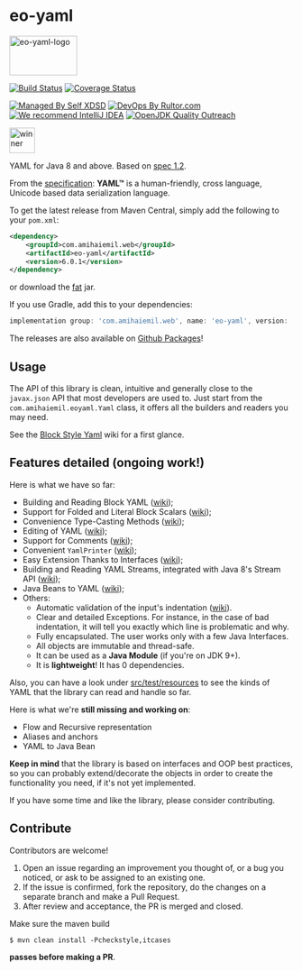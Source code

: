 # eo-yaml
<img alt="eo-yaml-logo" src="http://www.amihaiemil.com/images/camila2.png" width="120" height="70"/>

[![Build Status](https://travis-ci.com/decorators-squad/eo-yaml.svg?branch=master)](https://travis-ci.com/decorators-squad/eo-yaml)
[![Coverage Status](https://coveralls.io/repos/github/decorators-squad/eo-yaml/badge.svg?branch=master)](https://coveralls.io/github/decorators-squad/eo-yaml?branch=master)

[![Managed By Self XDSD](https://self-xdsd.com/b/mbself.svg)](https://self-xdsd.com/p/decorators-squad/eo-yaml?provider=github) 
[![DevOps By Rultor.com](http://www.rultor.com/b/decorators-squad/eo-yaml)](http://www.rultor.com/p/decorators-squad/eo-yaml)
[![We recommend IntelliJ IDEA](http://amihaiemil.github.io/images/intellij-idea-recommend.svg)](https://www.jetbrains.com/idea/)
[![OpenJDK Quality Outreach](https://amihaiemil.com/images/openjdk_quality_outreach.svg)](https://wiki.openjdk.java.net/display/quality/Quality+Outreach)

<a href="https://www.yegor256.com/2019/11/03/award-2020.html">
  <img src="https://www.yegor256.com/images/award/2020/winner-amihaiemil.png" height="45" alt='winner'/>
</a>

YAML for Java 8 and above. Based on [spec 1.2](http://www.yaml.org/spec/1.2/spec.html).

From the [specification](http://yaml.org/spec/1.2/spec.html): **YAML™** is a human-friendly, cross language, Unicode based data serialization language.

To get the latest release from Maven Central, simply add the following to your ``pom.xml``: 

```xml
<dependency>
    <groupId>com.amihaiemil.web</groupId>
    <artifactId>eo-yaml</artifactId>
    <version>6.0.1</version>
</dependency>
```

or download the <a href="https://oss.sonatype.org/service/local/repositories/releases/content/com/amihaiemil/web/eo-yaml/6.0.1/eo-yaml-6.0.1-jar-with-dependencies.jar">fat</a> jar.

If you use Gradle, add this to your dependencies:

```gradle
implementation group: 'com.amihaiemil.web', name: 'eo-yaml', version: '6.0.1'
```

The releases are also available on [Github Packages](https://github.com/decorators-squad/eo-yaml/packages)!

## Usage

The API of this library is clean, intuitive and generally close to the ``javax.json`` API that most developers are used to.
Just start from the ``com.amihaiemil.eoyaml.Yaml`` class, it offers all the builders and readers you may need.

See the [Block Style Yaml](https://github.com/decorators-squad/eo-yaml/wiki/Block-Style-YAML) wiki for a first glance.

## Features detailed (ongoing work!)

Here is what we have so far:

* Building and Reading Block YAML ([wiki](https://github.com/decorators-squad/eo-yaml/wiki/Block-Style-YAML));
* Support for Folded and Literal Block Scalars ([wiki](https://github.com/decorators-squad/eo-yaml/wiki/Folded-and-Literal-Block-Scalars));
* Convenience Type-Casting Methods ([wiki](https://github.com/decorators-squad/eo-yaml/wiki/Convenience-Type-Casting-Methods));
* Editing of YAML ([wiki](https://github.com/decorators-squad/eo-yaml/wiki/Easy-Extension-Via-Interfaces#edit-yaml));
* Support for Comments ([wiki](https://github.com/decorators-squad/eo-yaml/wiki/Support-For-Comments));
* Convenient ``YamlPrinter`` ([wiki](https://github.com/decorators-squad/eo-yaml/wiki/YAML-Printer));
* Easy Extension Thanks to Interfaces ([wiki](https://github.com/decorators-squad/eo-yaml/wiki/Easy-Extension-Via-Interfaces));
* Building and Reading YAML Streams, integrated with Java 8's Stream API ([wiki](https://github.com/decorators-squad/eo-yaml/wiki/YAML-Streams));
* Java Beans to YAML ([wiki](https://github.com/decorators-squad/eo-yaml/wiki/Java-Bean-To-YAML));
* Others:
    - Automatic validation of the input's indentation ([wiki](https://github.com/decorators-squad/eo-yaml/wiki/Validation-of-Indentation)).
    - Clear and detailed Exceptions. For instance, in the case of bad indentation, it will tell you exactly which line is problematic and why.
    - Fully encapsulated. The user works only with a few Java Interfaces.
    - All objects are immutable and thread-safe.
    - It can be used as a **Java Module** (if you're on JDK 9+).
    - It is **lightweight**! It has 0 dependencies.

Also, you can have a look under [src/test/resources](https://github.com/decorators-squad/eo-yaml/tree/master/src/test/resources) to see the kinds of YAML that the library can read and handle so far.

Here is what we're **still missing and working on**:

* Flow and Recursive representation
* Aliases and anchors
* YAML to Java Bean

**Keep in mind** that the library is based on interfaces and OOP best practices, so you can probably extend/decorate the objects in order to create the functionality you need, if it's not yet implemented. 

If you have some time and like the library, please consider contributing. 

## Contribute

Contributors are welcome!

1. Open an issue regarding an improvement you thought of, or a bug you noticed, or ask to be assigned to an existing one.
2. If the issue is confirmed, fork the repository, do the changes on a separate branch and make a Pull Request.
3. After review and acceptance, the PR is merged and closed.

Make sure the maven build

``$ mvn clean install -Pcheckstyle,itcases``

**passes before making a PR**. 
